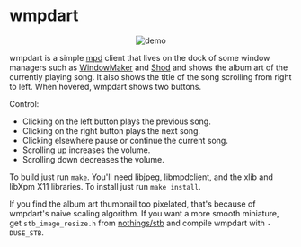 # wmpdart

<p align="center">
  <img src="https://user-images.githubusercontent.com/63266536/190232818-336fc574-4f61-4922-af5d-16cb35f48fc2.png", title="demo"/>
</p>

wmpdart is a simple [mpd](https://www.musicpd.org/) client that lives on
the dock of some window managers such as [WindowMaker](https://www.windowmaker.org/)
and [Shod](https://github.com/phillbush/shod) and shows the album art of
the currently playing song.  It also shows the title of the song
scrolling from right to left.  When hovered, wmpdart shows two buttons.

Control:

* Clicking on the left button plays the previous song.
* Clicking on the right button plays the next song.
* Clicking elsewhere pause or continue the current song.
* Scrolling up increases the volume.
* Scrolling down decreases the volume.

To build just run `make`.
You'll need libjpeg, libmpdclient, and the xlib and libXpm X11 libraries.
To install just run `make install`.

If you find the album art thumbnail too pixelated, that's because of
wmpdart's naive scaling algorithm.  If you want a more smooth miniature,
get `stb_image_resize.h` from [nothings/stb](https://github.com/nothings/stb)
and compile wmpdart with `-DUSE_STB`.
